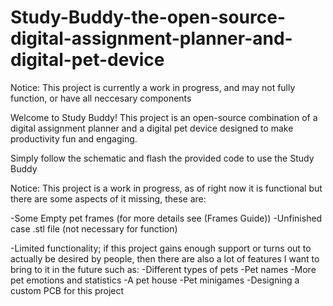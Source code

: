 # Study-Buddy-the-open-source-digital-assignment-planner-and-digital-pet-device
Notice: This project is currently a work in progress, and may not fully function, or have all neccesary components

Welcome to Study Buddy! This project is an open-source combination of a digital assignment planner and a digital pet device designed to make productivity fun and engaging.

Simply follow the schematic and flash the provided code to use the Study Buddy

Notice:
This project is a work in progress, as of right now it is functional but there are some aspects of it missing, these are:

-Some Empty pet frames (for more details see (Frames Guide))
-Unfinished case .stl file (not necessary for function)

-Limited functionality; if this project gains enough support or turns out to actually be desired by people, then there are also a lot of features I want to bring to it in the future such as:
-Different types of pets
-Pet names 
-More pet emotions and statistics 
-A pet house
-Pet minigames
-Designing a custom PCB for this project